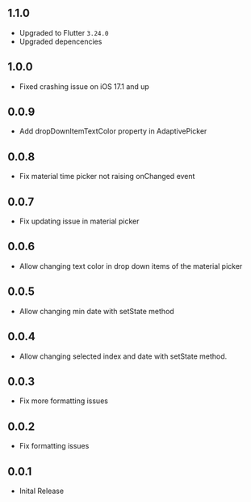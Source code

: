 ## 1.1.0
- Upgraded to Flutter `3.24.0`
- Upgraded depencencies

## 1.0.0
- Fixed crashing issue on iOS 17.1 and up

## 0.0.9

* Add dropDownItemTextColor property in AdaptivePicker

## 0.0.8

* Fix material time picker not raising onChanged event

## 0.0.7

* Fix updating issue in material picker

## 0.0.6

* Allow changing text color in drop down items of the material picker

## 0.0.5

* Allow changing min date with setState method

## 0.0.4

* Allow changing selected index and date with setState method.

## 0.0.3

* Fix more formatting issues

## 0.0.2

* Fix formatting issues

## 0.0.1

* Inital Release
